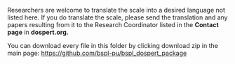 Researchers are welcome to translate the scale into a desired language not listed here. 
If you do translate the scale, please send the translation and any papers resulting from it to the Research Coordinator listed in the **Contact page** in **dospert.org.**

You can download every file in this folder by clicking download zip in the main page: https://github.com/bspl-pu/bspl_dospert_package
